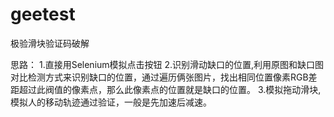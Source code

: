 # geetest
极验滑块验证码破解



思路：
1.直接用Selenium模拟点击按钮
2.识别滑动缺口的位置,利用原图和缺口图对比检测方式来识别缺口的位置，通过遍历俩张图片，找出相同位置像素RGB差距超过此阀值的像素点，那么此像素点的位置就是缺口的位置。
3.模拟拖动滑块,模拟人的移动轨迹通过验证，一般是先加速后减速。
